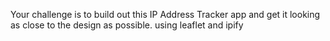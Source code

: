 Your challenge is to build out this IP Address Tracker app and get it looking as close to the design as possible.
using leaflet and ipify
